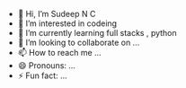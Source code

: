 - 👋 Hi, I’m Sudeep N C
- 👀 I’m interested in codeing
- 🌱 I’m currently learning full stacks , python 
- 💞️ I’m looking to collaborate on ...
- 📫 How to reach me ...
- 😄 Pronouns: ...
- ⚡ Fun fact: ...

<!---
sudi505/sudi505 is a ✨ special ✨ repository because its `README.md` (this file) appears on your GitHub profile.
You can click the Preview link to take a look at your changes.
--->
